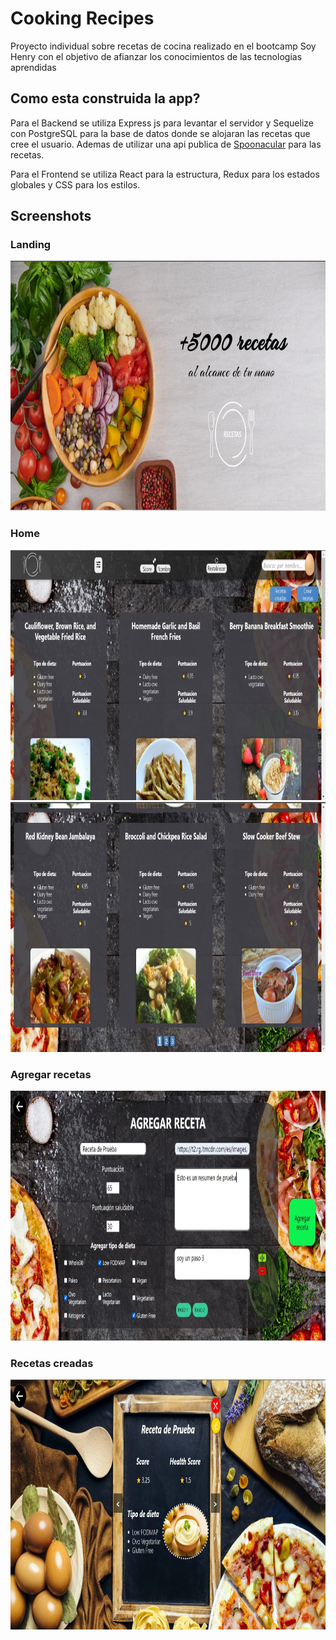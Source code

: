 
# Cooking Recipes

Proyecto individual sobre recetas de cocina realizado en el bootcamp Soy Henry con el objetivo de afianzar los conocimientos de las tecnologias aprendidas


## Como esta construida la app?

Para el Backend se utiliza Express js para levantar el servidor y Sequelize con PostgreSQL para la base de datos donde se alojaran las recetas que cree el usuario. Ademas de utilizar una api publica de [Spoonacular](https://spoonacular.com/food-api/docs) para las recetas.

Para el Frontend se utiliza  React para la estructura, Redux para los estados globales y CSS para los estilos.


## Screenshots

### Landing

<img src='media/landing.jpeg' height='400'/>


### Home

<img src='media/home-1.jpeg' height='400'/>
<img src='media/home-2.jpeg' height='400'/>


### Agregar recetas

<img src='media/agregar-recetas.jpeg' height='400' />


### Recetas creadas

<img src='media/recetas-creadas.jpeg' height='400' />

